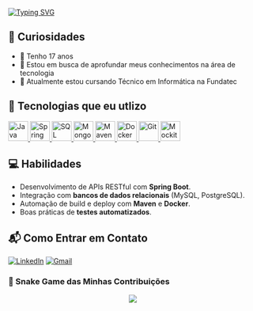 
[![Typing SVG](https://readme-typing-svg.herokuapp.com?font=Fira+Code&size=22&duration=4000&pause=1000&color=00FFBF&center=true&vCenter=true&width=600&lines=Olá%2C+sou+Gustavo+Xavier!;17+anos+apaixonado+por+tecnologia.;Back-end+Developer+em+formação.;Java+%7C+Spring+Boot+%7C+MongoDB+%7C+Docker+%7C+Mockito)](https://git.io/typing-svg)

## 👋 Curiosidades

- 🎂 Tenho 17 anos  
- 🎯 Estou em busca de aprofundar meus conhecimentos na área de tecnologia  
- 🚀 Atualmente estou cursando Técnico em Informática na Fundatec  
  


## 🚀 Tecnologias que eu utlizo

<p align="left">
  <a href="https://www.java.com/" target="_blank">
    <img src="https://cdn.jsdelivr.net/gh/devicons/devicon/icons/java/java-original.svg" alt="Java" width="40" height="40"/>
  </a>
  <a href="https://spring.io/projects/spring-boot" target="_blank">
    <img src="https://cdn.jsdelivr.net/gh/devicons/devicon/icons/spring/spring-original.svg" alt="Spring Boot" width="40" height="40"/>
  </a>
  <a href="https://www.mysql.com/" target="_blank">
    <img src="https://cdn.jsdelivr.net/gh/devicons/devicon/icons/mysql/mysql-original.svg" alt="SQL" width="40" height="40"/>
  </a>
  <a href="https://www.mongodb.com/" target="_blank">
    <img src="https://cdn.jsdelivr.net/gh/devicons/devicon/icons/mongodb/mongodb-original.svg" alt="MongoDB" width="40" height="40"/>
  </a>
  <a href="https://maven.apache.org/" target="_blank">
    <img src="https://cdn.jsdelivr.net/gh/devicons/devicon/icons/maven/maven-original.svg" alt="Maven" width="40" height="40"/>
  </a>
  <a href="https://www.docker.com/" target="_blank">
    <img src="https://cdn.jsdelivr.net/gh/devicons/devicon/icons/docker/docker-original.svg" alt="Docker" width="40" height="40"/>
  </a>
  <a href="https://git-scm.com/" target="_blank">
    <img src="https://cdn.jsdelivr.net/gh/devicons/devicon/icons/git/git-original.svg" alt="Git" width="40" height="40"/>
  </a>
  <a href="https://site.mockito.org/" target="_blank">
    <img src="https://avatars.githubusercontent.com/u/8778734?s=200&v=4" alt="Mockito" width="40" height="40"/>
  </a>
</p>


## 💻 Habilidades

- Desenvolvimento de APIs RESTful com **Spring Boot**.
- Integração com **bancos de dados relacionais** (MySQL, PostgreSQL).
- Automação de build e deploy com **Maven** e **Docker**.
- Boas práticas de **testes automatizados**.


## 📬 Como Entrar em Contato

[![LinkedIn](https://img.shields.io/badge/LinkedIn-blue?style=for-the-badge&logo=linkedin)](https://www.linkedin.com/in/gustavo-xavier-754388356/)
[![Gmail](https://img.shields.io/badge/Gmail-D14836?style=for-the-badge&logo=gmail&logoColor=white)](mailto:gustavoxavier0999@gmail.com)


### 🐍 Snake Game das Minhas Contribuições

<p align="center">
  <img src="https://github.com/GustavoXavier7/GustavoXavier7/raw/output/github-contribution-grid-snake.svg" />
</p>





